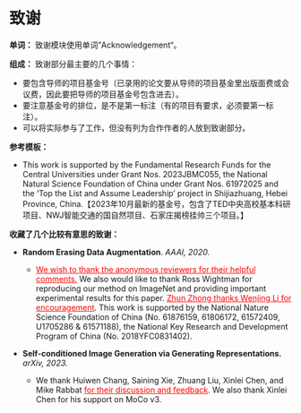 # 致谢

**单词：** 致谢模块使用单词”Acknowledgement“。

**组成：** 致谢部分最主要的几个事情：

- 要包含导师的项目基金号（已录用的论文要从导师的项目基金里出版面费或会议费，因此要把导师的项目基金号包含进去）。
- 要注意基金号的排位，是不是第一标注（有的项目有要求，必须要第一标注）。
- 可以将实际参与了工作，但没有列为合作作者的人放到致谢部分。

**参考模板：**

- This work is supported by the Fundamental Research Funds for the Central Universities under Grant Nos. 2023JBMC055, the National Natural Science Foundation of China under Grant Nos. 61972025 and the ‘Top the List and Assume Leadership’ project in Shijiazhuang, Hebei Province, China.【2023年10月最新的基金号，包含了TED中央高校基本科研项目、NWJ智能交通的国自然项目、石家庄揭榜挂帅三个项目。】


**收藏了几个比较有意思的致谢：**

- **Random Erasing Data Augmentation**. *AAAI, 2020.*
  - <span style="color:red"><u>We wish to thank the anonymous reviewers for their helpful comments.</u></span> We also would like to thank Ross Wightman for reproducing our method on ImageNet and providing important experimental results for this paper. <span style="color:red"><u>Zhun Zhong thanks Wenjing Li for encouragement</u></span>. This work is supported by the National Nature Science Foundation of China (No. 61876159, 61806172, 61572409, U1705286 & 61571188), the National Key Research and Development Program of China (No. 2018YFC0831402).

- **Self-conditioned Image Generation via Generating Representations.** *arXiv, 2023.*
  - We thank Huiwen Chang, Saining Xie, Zhuang Liu, Xinlei Chen, and Mike Rabbat <span style="color:red"><u>for their discussion and feedback</u></span>. We also thank Xinlei Chen for his support on MoCo v3.
